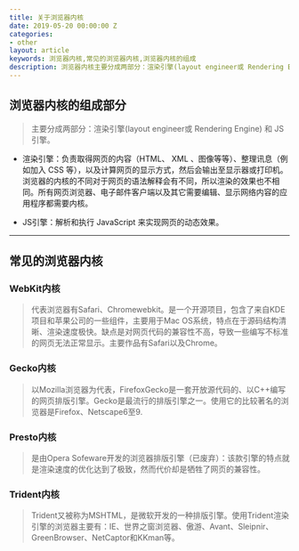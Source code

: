```yaml
---
title: 关于浏览器内核
date: 2019-05-20 00:00:00 Z
categories:
- other
layout: article
keywords: 浏览器内核,常见的浏览器内核,浏览器内核的组成
description: 浏览器内核主要分成两部分：渲染引擎(layout engineer或 Rendering Engine) 和 JS 引擎
---
```


## 浏览器内核的组成部分

> 主要分成两部分：渲染引擎(layout engineer或 Rendering Engine) 和 JS 引擎。

- 渲染引擎：负责取得网页的内容（HTML、 XML 、图像等等）、整理讯息（例如加入 CSS 等），以及计算网页的显示方式，然后会输出至显示器或打印机。浏览器的内核的不同对于网页的语法解释会有不同，所以渲染的效果也不相同。所有网页浏览器、电子邮件客户端以及其它需要编辑、显示网络内容的应用程序都需要内核。

- JS引擎：解析和执行 JavaScript 来实现网页的动态效果。

---

## 常见的浏览器内核

### WebKit内核

> 代表浏览器有Safari、Chromewebkit。是一个开源项目，包含了来自KDE项目和苹果公司的一些组件，主要用于Mac OS系统，特点在于源码结构清晰、渲染速度极快。缺点是对网页代码的兼容性不高，导致一些编写不标准的网页无法正常显示。主要作品有Safari以及Chrome。

### Gecko内核

> 以Mozilla浏览器为代表，FirefoxGecko是一套开放源代码的、以C++编写的网页排版引擎。Gecko是最流行的排版引擎之一。使用它的比较著名的浏览器是Firefox、Netscape6至9.

### Presto内核

> 是由Opera Sofeware开发的浏览器排版引擎（已废弃）：该款引擎的特点就是渲染速度的优化达到了极致，然而代价却是牺牲了网页的兼容性。

### Trident内核

> Trident又被称为MSHTML，是微软开发的一种排版引擎。使用Trident渲染引擎的浏览器主要有：IE、世界之窗浏览器、傲游、Avant、Sleipnir、GreenBrowser、NetCaptor和KKman等。